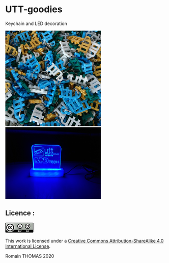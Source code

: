 # UTT-goodies
Keychain and LED decoration

<img alt="UTT keychain" src="UTT_keychain/Image2.JPG" width="300"/>

<img alt="UTT keychain" src="Base+PCB+Plexiglass_for_decoration_with_5mm_LED/Image2.JPG" width="300"/>

## Licence :

<a rel="license" href="http://creativecommons.org/licenses/by-sa/4.0/"><img alt="Creative Commons License" style="border-width:0" src="CCimage.png" /></a>

This work is licensed under a <a rel="license" href="http://creativecommons.org/licenses/by-sa/4.0/">Creative Commons Attribution-ShareAlike 4.0 International License</a>.

Romain THOMAS 2020